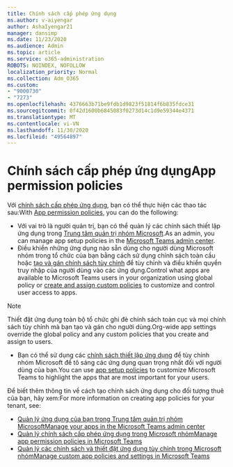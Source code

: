 ```yaml
---
title: Chính sách cấp phép ứng dụng
ms.author: v-aiyengar
author: AshaIyengar21
manager: dansimp
ms.date: 11/23/2020
ms.audience: Admin
ms.topic: article
ms.service: o365-administration
ROBOTS: NOINDEX, NOFOLLOW
localization_priority: Normal
ms.collection: Adm_O365
ms.custom:
- "9000730"
- "7273"
ms.openlocfilehash: 4376663b71be9fdb1d9823f51814f6b835fdce31
ms.sourcegitcommit: 0f42d1600b6845083f0273d14c1d9e59344e4371
ms.translationtype: MT
ms.contentlocale: vi-VN
ms.lasthandoff: 11/30/2020
ms.locfileid: "49564897"
---
```

# <a name="app-permission-policies"></a><span data-ttu-id="b1388-102">Chính sách cấp phép ứng dụng</span><span class="sxs-lookup"><span data-stu-id="b1388-102">App permission policies</span></span>

<span data-ttu-id="b1388-103">Với [chính sách cấp phép ứng dụng](https://docs.microsoft.com/microsoftteams/teams-app-permission-policies), bạn có thể thực hiện các thao tác sau:</span><span class="sxs-lookup"><span data-stu-id="b1388-103">With [App permission policies](https://docs.microsoft.com/microsoftteams/teams-app-permission-policies), you can do the following:</span></span>
- <span data-ttu-id="b1388-104">Với vai trò là người quản trị, bạn có thể quản lý các chính sách thiết lập ứng dụng trong [Trung tâm quản trị nhóm Microsoft](https://admin.teams.microsoft.com/policies/app-permission).</span><span class="sxs-lookup"><span data-stu-id="b1388-104">As an admin, you can manage app setup policies in the [Microsoft Teams admin center](https://admin.teams.microsoft.com/policies/app-permission).</span></span>
- <span data-ttu-id="b1388-105">Điều khiển những ứng dụng nào sẵn dùng cho người dùng Microsoft nhóm trong tổ chức của bạn bằng cách sử dụng chính sách toàn cầu hoặc [tạo và gán chính sách tùy chỉnh](https://docs.microsoft.com/microsoftteams/teams-app-permission-policies#create-a-custom-app-permission-policy) để tùy chỉnh và điều khiển quyền truy nhập của người dùng vào các ứng dụng.</span><span class="sxs-lookup"><span data-stu-id="b1388-105">Control what apps are available to Microsoft Teams users in your organization using global policy or [create and assign custom policies](https://docs.microsoft.com/microsoftteams/teams-app-permission-policies#create-a-custom-app-permission-policy) to customize and control user access to apps.</span></span> 
> [!NOTE]
> <span data-ttu-id="b1388-106">Thiết đặt ứng dụng toàn bộ tổ chức ghi đè chính sách toàn cục và mọi chính sách tùy chỉnh mà bạn tạo và gán cho người dùng.</span><span class="sxs-lookup"><span data-stu-id="b1388-106">Org-wide app settings override the global policy and any custom policies that you create and assign to users.</span></span>
- <span data-ttu-id="b1388-107">Bạn có thể sử dụng các [chính sách thiết lập ứng dụng](https://docs.microsoft.com/microsoftteams/teams-app-setup-policies) để tùy chỉnh nhóm Microsoft để tô sáng các ứng dụng quan trọng nhất đối với người dùng của bạn.</span><span class="sxs-lookup"><span data-stu-id="b1388-107">You can use [app setup policies](https://docs.microsoft.com/microsoftteams/teams-app-setup-policies) to customize Microsoft Teams to highlight the apps that are most important for your users.</span></span> 


<span data-ttu-id="b1388-108">Để biết thêm thông tin về cách tạo chính sách ứng dụng cho đối tượng thuê của bạn, hãy xem:</span><span class="sxs-lookup"><span data-stu-id="b1388-108">For more information on creating app policies for your tenant, see:</span></span>
- [<span data-ttu-id="b1388-109">Quản lý ứng dụng của bạn trong Trung tâm quản trị nhóm Microsoft</span><span class="sxs-lookup"><span data-stu-id="b1388-109">Manage your apps in the Microsoft Teams admin center</span></span>](https://docs.microsoft.com/MicrosoftTeams/manage-apps)
- [<span data-ttu-id="b1388-110">Quản lý chính sách cấp phép ứng dụng trong Microsoft nhóm</span><span class="sxs-lookup"><span data-stu-id="b1388-110">Manage app permission policies in Microsoft Teams</span></span>](https://docs.microsoft.com/microsoftteams/teams-app-permission-policies)
- [<span data-ttu-id="b1388-111">Quản lý các chính sách và thiết đặt ứng dụng tùy chỉnh trong Microsoft nhóm</span><span class="sxs-lookup"><span data-stu-id="b1388-111">Manage custom app policies and settings in Microsoft Teams</span></span>](https://docs.microsoft.com/MicrosoftTeams/teams-custom-app-policies-and-settings)
